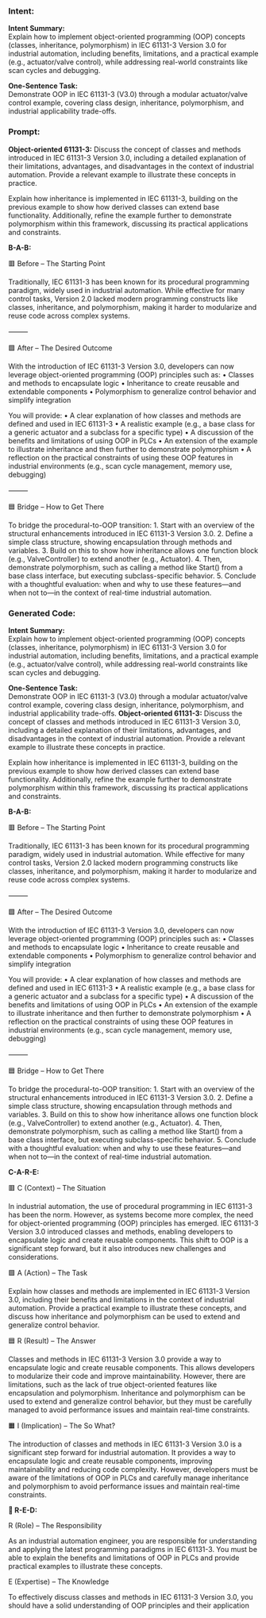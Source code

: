 ### Intent:
**Intent Summary:**  
Explain how to implement object-oriented programming (OOP) concepts (classes, inheritance, polymorphism) in IEC 61131-3 Version 3.0 for industrial automation, including benefits, limitations, and a practical example (e.g., actuator/valve control), while addressing real-world constraints like scan cycles and debugging.  

**One-Sentence Task:**  
Demonstrate OOP in IEC 61131-3 (V3.0) through a modular actuator/valve control example, covering class design, inheritance, polymorphism, and industrial applicability trade-offs.

### Prompt:
**Object-oriented 61131-3:**
Discuss the concept of classes and methods introduced in IEC 61131-3 Version 3.0, including a detailed explanation of their limitations, advantages, and disadvantages in the context of industrial automation. Provide a relevant example to illustrate these concepts in practice.

Explain how inheritance is implemented in IEC 61131-3, building on the previous example to show how derived classes can extend base functionality. Additionally, refine the example further to demonstrate polymorphism within this framework, discussing its practical applications and constraints.

**B-A-B:**

🟥 Before – The Starting Point

Traditionally, IEC 61131-3 has been known for its procedural programming paradigm, widely used in industrial automation. While effective for many control tasks, Version 2.0 lacked modern programming constructs like classes, inheritance, and polymorphism, making it harder to modularize and reuse code across complex systems.

⸻

🟩 After – The Desired Outcome

With the introduction of IEC 61131-3 Version 3.0, developers can now leverage object-oriented programming (OOP) principles such as:
	•	Classes and methods to encapsulate logic
	•	Inheritance to create reusable and extendable components
	•	Polymorphism to generalize control behavior and simplify integration

You will provide:
	•	A clear explanation of how classes and methods are defined and used in IEC 61131-3
	•	A realistic example (e.g., a base class for a generic actuator and a subclass for a specific type)
	•	A discussion of the benefits and limitations of using OOP in PLCs
	•	An extension of the example to illustrate inheritance and then further to demonstrate polymorphism
	•	A reflection on the practical constraints of using these OOP features in industrial environments (e.g., scan cycle management, memory use, debugging)

⸻

🟦 Bridge – How to Get There

To bridge the procedural-to-OOP transition:
	1.	Start with an overview of the structural enhancements introduced in IEC 61131-3 Version 3.0.
	2.	Define a simple class structure, showing encapsulation through methods and variables.
	3.	Build on this to show how inheritance allows one function block (e.g., ValveController) to extend another (e.g., Actuator).
	4.	Then, demonstrate polymorphism, such as calling a method like Start() from a base class interface, but executing subclass-specific behavior.
	5.	Conclude with a thoughtful evaluation: when and why to use these features—and when not to—in the context of real-time industrial automation.

### Generated Code:
**Intent Summary:**  
Explain how to implement object-oriented programming (OOP) concepts (classes, inheritance, polymorphism) in IEC 61131-3 Version 3.0 for industrial automation, including benefits, limitations, and a practical example (e.g., actuator/valve control), while addressing real-world constraints like scan cycles and debugging.  

**One-Sentence Task:**  
Demonstrate OOP in IEC 61131-3 (V3.0) through a modular actuator/valve control example, covering class design, inheritance, polymorphism, and industrial applicability trade-offs.
**Object-oriented 61131-3:**
Discuss the concept of classes and methods introduced in IEC 61131-3 Version 3.0, including a detailed explanation of their limitations, advantages, and disadvantages in the context of industrial automation. Provide a relevant example to illustrate these concepts in practice.

Explain how inheritance is implemented in IEC 61131-3, building on the previous example to show how derived classes can extend base functionality. Additionally, refine the example further to demonstrate polymorphism within this framework, discussing its practical applications and constraints.

**B-A-B:**

🟥 Before – The Starting Point

Traditionally, IEC 61131-3 has been known for its procedural programming paradigm, widely used in industrial automation. While effective for many control tasks, Version 2.0 lacked modern programming constructs like classes, inheritance, and polymorphism, making it harder to modularize and reuse code across complex systems.

⸻

🟩 After – The Desired Outcome

With the introduction of IEC 61131-3 Version 3.0, developers can now leverage object-oriented programming (OOP) principles such as:
	•	Classes and methods to encapsulate logic
	•	Inheritance to create reusable and extendable components
	•	Polymorphism to generalize control behavior and simplify integration

You will provide:
	•	A clear explanation of how classes and methods are defined and used in IEC 61131-3
	•	A realistic example (e.g., a base class for a generic actuator and a subclass for a specific type)
	•	A discussion of the benefits and limitations of using OOP in PLCs
	•	An extension of the example to illustrate inheritance and then further to demonstrate polymorphism
	•	A reflection on the practical constraints of using these OOP features in industrial environments (e.g., scan cycle management, memory use, debugging)

⸻

🟦 Bridge – How to Get There

To bridge the procedural-to-OOP transition:
	1.	Start with an overview of the structural enhancements introduced in IEC 61131-3 Version 3.0.
	2.	Define a simple class structure, showing encapsulation through methods and variables.
	3.	Build on this to show how inheritance allows one function block (e.g., ValveController) to extend another (e.g., Actuator).
	4.	Then, demonstrate polymorphism, such as calling a method like Start() from a base class interface, but executing subclass-specific behavior.
	5.	Conclude with a thoughtful evaluation: when and why to use these features—and when not to—in the context of real-time industrial automation.  

**C-A-R-E:**

🟥 C (Context) – The Situation

In industrial automation, the use of procedural programming in IEC 61131-3 has been the norm. However, as systems become more complex, the need for object-oriented programming (OOP) principles has emerged. IEC 61131-3 Version 3.0 introduced classes and methods, enabling developers to encapsulate logic and create reusable components. This shift to OOP is a significant step forward, but it also introduces new challenges and considerations.

🟩 A (Action) – The Task

Explain how classes and methods are implemented in IEC 61131-3 Version 3.0, including their benefits and limitations in the context of industrial automation. Provide a practical example to illustrate these concepts, and discuss how inheritance and polymorphism can be used to extend and generalize control behavior.

🟦 R (Result) – The Answer

Classes and methods in IEC 61131-3 Version 3.0 provide a way to encapsulate logic and create reusable components. This allows developers to modularize their code and improve maintainability. However, there are limitations, such as the lack of true object-oriented features like encapsulation and polymorphism. Inheritance and polymorphism can be used to extend and generalize control behavior, but they must be carefully managed to avoid performance issues and maintain real-time constraints.

🟧 I (Implication) – The So What?

The introduction of classes and methods in IEC 61131-3 Version 3.0 is a significant step forward for industrial automation. It provides a way to encapsulate logic and create reusable components, improving maintainability and reducing code complexity. However, developers must be aware of the limitations of OOP in PLCs and carefully manage inheritance and polymorphism to avoid performance issues and maintain real-time constraints.

**🔴 R-E-D:**

R (Role) – The Responsibility

As an industrial automation engineer, you are responsible for understanding and applying the latest programming paradigms in IEC 61131-3. You must be able to explain the benefits and limitations of OOP in PLCs and provide practical examples to illustrate these concepts.

E (Expertise) – The Knowledge

To effectively discuss classes and methods in IEC 61131-3 Version 3.0, you should have a solid understanding of OOP principles and their application
